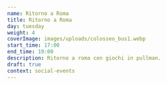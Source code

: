 ```yaml
---
name: Ritorno a Roma
title: Ritorno a Roma
day: tuesday
weight: 4
coverImage: images/uploads/colosseo_bus1.webp
start_time: 17:00
end_time: 19:00
description: Ritorno a roma con giochi in pullman.
draft: true
context: social-events
---
```

